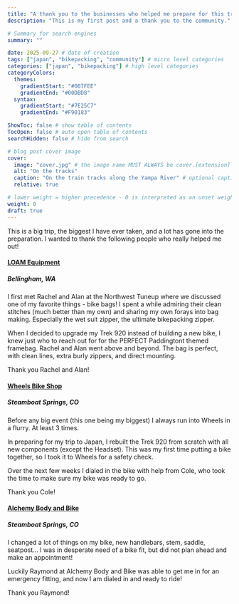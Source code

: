 ```yaml
---
title: "A thank you to the businesses who helped me prepare for this trip"
description: "This is my first post and a thank you to the community."

# Summary for search engines
summary: ""

date: 2025-09-27 # date of creation
tags: ["japan", "bikepacking", "community"] # micro level categories
categories: ["japan", "bikepacking"] # high level categories
categoryColors:
  themes:
    gradientStart: "#007FEE"
    gradientEnd: "#00DBD8"
  syntax:
    gradientStart: "#7E25C7"
    gradientEnd: "#F90183"

ShowToc: false # show table of contents
TocOpen: false # auto open table of contents
searchHidden: false # hide from search

# blog post cover image
cover:
  image: "cover.jpg" # the image name MUST ALWAYS be cover.[extension]
  alt: "On the tracks"
  caption: "On the train tracks along the Yampa River" # optional caption text
  relative: true

# lower weight = higher precedence - 0 is interpreted as an unset weight
weight: 0
draft: true
---
```


This is a big trip, the biggest I have ever taken, and a lot has gone into the preparation. I wanted to thank the following people who really helped me out!

#### [LOAM Equipment](https://www.loamequip.com/?srsltid=AfmBOoohWVhOaIyDiKnzwUVjXO2Rb1Npd3M553weuoMPmh6BbzpjbHM5)
##### Bellingham, WA

I first met Rachel and Alan at the Northwest Tuneup where we discussed one of my favorite things - bike bags! I spent a while admiring their clean stitches (much better than my own) and sharing my own forays into bag making. Especially the wet suit zipper, the ultimate bikepacking zipper.

When I decided to upgrade my Trek 920 instead of building a new bike, I knew just who to reach out for for the PERFECT Paddingtont themed framebag. Rachel and Alan went above and beyond. The bag is perfect, with clean lines, extra burly zippers, and direct mounting.

Thank you Rachel and Alan!

#### [Wheels Bike Shop](https://www.steamboatwheels.com/)
##### Steamboat Springs, CO

Before any big event (this one being my biggest) I always run into Wheels in a flurry. At least 3 times.

In preparing for my trip to Japan, I rebuilt the Trek 920 from scratch with all new components (except the Headset). This was my first time putting a bike together, so I took it to Wheels for a safety check.

Over the next few weeks I dialed in the bike with help from Cole, who took the time to make sure my bike was ready to go.

Thank you Cole!

#### [Alchemy Body and Bike]()
##### Steamboat Springs, CO

I changed a lot of things on my bike, new handlebars, stem, saddle, seatpost... I was in desperate need of a bike fit, but did not plan ahead and make an appointment!

Luckily Raymond at Alchemy Body and Bike was able to get me in for an emergency fitting, and now I am dialed in and ready to ride!

Thank you Raymond!


